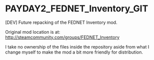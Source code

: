 # PAYDAY2_FEDNET_Inventory_GIT
[DEV] Future repacking of the FEDNET Inventory mod.

Original mod location is at: http://steamcommunity.com/groups/FEDNET_Inventory

I take no ownership of the files inside the repository aside from what I change myself to make the mod a bit more friendly for distribution.